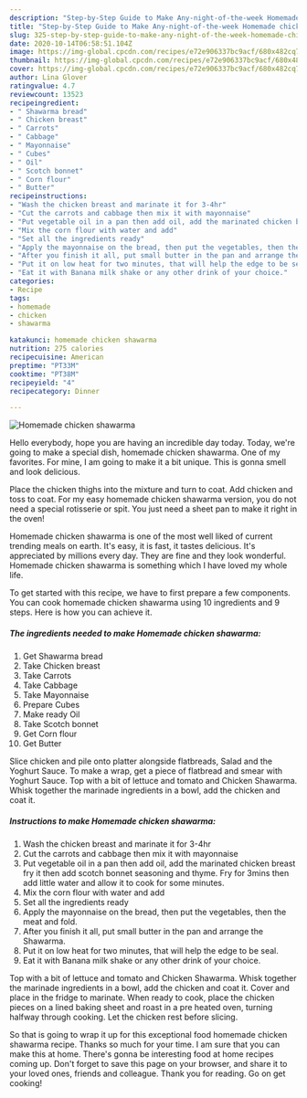 ```yaml
---
description: "Step-by-Step Guide to Make Any-night-of-the-week Homemade chicken shawarma"
title: "Step-by-Step Guide to Make Any-night-of-the-week Homemade chicken shawarma"
slug: 325-step-by-step-guide-to-make-any-night-of-the-week-homemade-chicken-shawarma
date: 2020-10-14T06:58:51.104Z
image: https://img-global.cpcdn.com/recipes/e72e906337bc9acf/680x482cq70/homemade-chicken-shawarma-recipe-main-photo.jpg
thumbnail: https://img-global.cpcdn.com/recipes/e72e906337bc9acf/680x482cq70/homemade-chicken-shawarma-recipe-main-photo.jpg
cover: https://img-global.cpcdn.com/recipes/e72e906337bc9acf/680x482cq70/homemade-chicken-shawarma-recipe-main-photo.jpg
author: Lina Glover
ratingvalue: 4.7
reviewcount: 13523
recipeingredient:
- " Shawarma bread"
- " Chicken breast"
- " Carrots"
- " Cabbage"
- " Mayonnaise"
- " Cubes"
- " Oil"
- " Scotch bonnet"
- " Corn flour"
- " Butter"
recipeinstructions:
- "Wash the chicken breast and marinate it for 3-4hr"
- "Cut the carrots and cabbage then mix it with mayonnaise"
- "Put vegetable oil in a pan then add oil, add the marinated chicken breast fry it then add scotch bonnet seasoning and thyme. Fry for 3mins then add little water and allow it to cook for some minutes."
- "Mix the corn flour with water and add"
- "Set all the ingredients ready"
- "Apply the mayonnaise on the bread, then put the vegetables, then the meat and fold."
- "After you finish it all, put small butter in the pan and arrange the Shawarma."
- "Put it on low heat for two minutes, that will help the edge to be seal."
- "Eat it with Banana milk shake or any other drink of your choice."
categories:
- Recipe
tags:
- homemade
- chicken
- shawarma

katakunci: homemade chicken shawarma 
nutrition: 275 calories
recipecuisine: American
preptime: "PT33M"
cooktime: "PT38M"
recipeyield: "4"
recipecategory: Dinner

---
```



![Homemade chicken shawarma](https://img-global.cpcdn.com/recipes/e72e906337bc9acf/680x482cq70/homemade-chicken-shawarma-recipe-main-photo.jpg)

Hello everybody, hope you are having an incredible day today. Today, we're going to make a special dish, homemade chicken shawarma. One of my favorites. For mine, I am going to make it a bit unique. This is gonna smell and look delicious.

Place the chicken thighs into the mixture and turn to coat. Add chicken and toss to coat. For my easy homemade chicken shawarma version, you do not need a special rotisserie or spit. You just need a sheet pan to make it right in the oven!

Homemade chicken shawarma is one of the most well liked of current trending meals on earth. It's easy, it is fast, it tastes delicious. It's appreciated by millions every day. They are fine and they look wonderful. Homemade chicken shawarma is something which I have loved my whole life.


To get started with this recipe, we have to first prepare a few components. You can cook homemade chicken shawarma using 10 ingredients and 9 steps. Here is how you can achieve it.

<!--inarticleads1-->

##### The ingredients needed to make Homemade chicken shawarma:

1. Get  Shawarma bread
1. Take  Chicken breast
1. Take  Carrots
1. Take  Cabbage
1. Take  Mayonnaise
1. Prepare  Cubes
1. Make ready  Oil
1. Take  Scotch bonnet
1. Get  Corn flour
1. Get  Butter


Slice chicken and pile onto platter alongside flatbreads, Salad and the Yoghurt Sauce. To make a wrap, get a piece of flatbread and smear with Yoghurt Sauce. Top with a bit of lettuce and tomato and Chicken Shawarma. Whisk together the marinade ingredients in a bowl, add the chicken and coat it. 

<!--inarticleads2-->

##### Instructions to make Homemade chicken shawarma:

1. Wash the chicken breast and marinate it for 3-4hr
1. Cut the carrots and cabbage then mix it with mayonnaise
1. Put vegetable oil in a pan then add oil, add the marinated chicken breast fry it then add scotch bonnet seasoning and thyme. Fry for 3mins then add little water and allow it to cook for some minutes.
1. Mix the corn flour with water and add
1. Set all the ingredients ready
1. Apply the mayonnaise on the bread, then put the vegetables, then the meat and fold.
1. After you finish it all, put small butter in the pan and arrange the Shawarma.
1. Put it on low heat for two minutes, that will help the edge to be seal.
1. Eat it with Banana milk shake or any other drink of your choice.


Top with a bit of lettuce and tomato and Chicken Shawarma. Whisk together the marinade ingredients in a bowl, add the chicken and coat it. Cover and place in the fridge to marinate. When ready to cook, place the chicken pieces on a lined baking sheet and roast in a pre heated oven, turning halfway through cooking. Let the chicken rest before slicing. 

So that is going to wrap it up for this exceptional food homemade chicken shawarma recipe. Thanks so much for your time. I am sure that you can make this at home. There's gonna be interesting food at home recipes coming up. Don't forget to save this page on your browser, and share it to your loved ones, friends and colleague. Thank you for reading. Go on get cooking!
